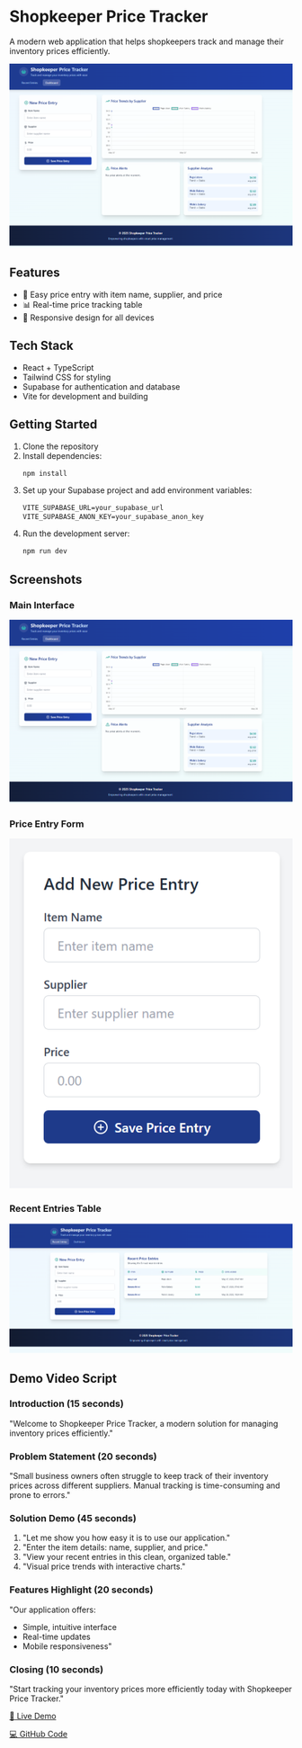 # Shopkeeper Price Tracker

A modern web application that helps shopkeepers track and manage their inventory prices efficiently.

![Shopkeeper Price Tracker Demo](./screenshots/main-interface.png)

## Features

- 🏪 Easy price entry with item name, supplier, and price
- 📊 Real-time price tracking table
- 📱 Responsive design for all devices

## Tech Stack

- React + TypeScript
- Tailwind CSS for styling
- Supabase for authentication and database
- Vite for development and building

## Getting Started

1. Clone the repository
2. Install dependencies:
   ```bash
   npm install
   ```
3. Set up your Supabase project and add environment variables:
   ```
   VITE_SUPABASE_URL=your_supabase_url
   VITE_SUPABASE_ANON_KEY=your_supabase_anon_key
   ```
4. Run the development server:
   ```bash
   npm run dev
   ```

## Screenshots

### Main Interface
![Main Interface](./screenshots/main-interface.png)

### Price Entry Form
![Price Entry Form](./screenshots/price-form.png)

### Recent Entries Table
![Recent Entries](./screenshots/recent-entries.png)

## Demo Video Script

### Introduction (15 seconds)
"Welcome to Shopkeeper Price Tracker, a modern solution for managing inventory prices efficiently."

### Problem Statement (20 seconds)
"Small business owners often struggle to keep track of their inventory prices across different suppliers. Manual tracking is time-consuming and prone to errors."

### Solution Demo (45 seconds)
1. "Let me show you how easy it is to use our application."
2. "Enter the item details: name, supplier, and price."
3. "View your recent entries in this clean, organized table."
4. "Visual price trends with interactive charts."

### Features Highlight (20 seconds)
"Our application offers:
- Simple, intuitive interface
- Real-time updates
- Mobile responsiveness"

### Closing (10 seconds)
"Start tracking your inventory prices more efficiently today with Shopkeeper Price Tracker."

[🚀 Live Demo](https://zp1v56uxy8rdx5ypatb0ockcb9tr6a-oci3--5173--55edb8f4.local-credentialless.webcontainer-api.io/)

[💻 GitHub Code](https://github.com/oluwoleowoeye/shopkeeper-price-tracker)

